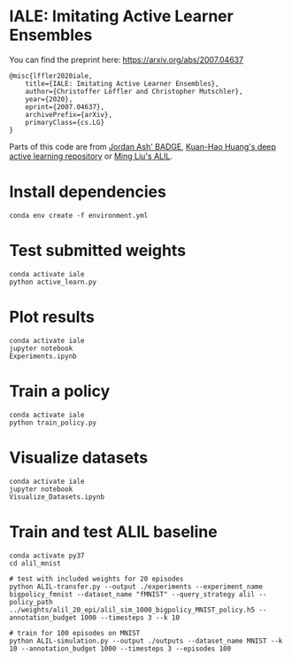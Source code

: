 # IALE: Imitating Active Learner Ensembles

You can find the preprint here: https://arxiv.org/abs/2007.04637

```
@misc{lffler2020iale,
    title={IALE: Imitating Active Learner Ensembles},
    author={Christoffer Löffler and Christopher Mutschler},
    year={2020},
    eprint={2007.04637},
    archivePrefix={arXiv},
    primaryClass={cs.LG}
}
```

Parts of this code are from [Jordan Ash' BADGE](https://github.com/JordanAsh/badge), [Kuan-Hao Huang's deep active learning repository](https://github.com/ej0cl6/deep-active-learning) or [Ming Liu's ALIL](https://github.com/Grayming/ALIL).

# Install dependencies
```
conda env create -f environment.yml
```

# Test submitted weights
```
conda activate iale
python active_learn.py
```

# Plot results
```
conda activate iale
jupyter notebook
Experiments.ipynb
```

# Train a policy
```
conda activate iale
python train_policy.py
```

# Visualize datasets
```
conda activate iale
jupyter notebook
Visualize_Datasets.ipynb
```

# Train and test ALIL baseline
```
conda activate py37
cd alil_mnist

# test with included weights for 20 episodes 
python ALIL-transfer.py --output ./experiments --experiment_name bigpolicy_fmnist --dataset_name "fMNIST" --query_strategy alil --policy_path ../weights/alil_20_epi/alil_sim_1000_bigpolicy_MNIST_policy.h5 --annotation_budget 1000 --timesteps 3 --k 10

# train for 100 episodes on MNIST
python ALIL-simulation.py --output ./outputs --dataset_name MNIST --k 10 --annotation_budget 1000 --timesteps 3 --episodes 100
```
